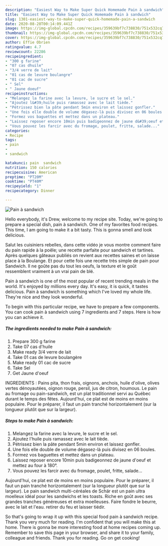 ```yaml
---
description: "Easiest Way to Make Super Quick Homemade Pain à sandwich"
title: "Easiest Way to Make Super Quick Homemade Pain à sandwich"
slug: 1301-easiest-way-to-make-super-quick-homemade-pain-a-sandwich
date: 2020-08-28T00:14:09.441Z
image: https://img-global.cpcdn.com/recipes/359639bf7c738830/751x532cq70/pain-a-sandwich-photo-principale-de-la-recette.jpg
thumbnail: https://img-global.cpcdn.com/recipes/359639bf7c738830/751x532cq70/pain-a-sandwich-photo-principale-de-la-recette.jpg
cover: https://img-global.cpcdn.com/recipes/359639bf7c738830/751x532cq70/pain-a-sandwich-photo-principale-de-la-recette.jpg
author: Effie Obrien
ratingvalue: 4.7
reviewcount: 22286
recipeingredient:
- "300 g farine"
- "07 cas dhuile"
- "3/4 verre de lait"
- "01 cas de levure boulangre"
- "01 cac de sucre"
- " Sel"
- " Jaune doeuf"
recipeinstructions:
- "Melangez la farine avec la levure, le sucre et le sel."
- "Ajoutez l&#39;huile puis ramassez avec le lait tiède."
- "Pétrissez bien la pâte pendant 5min environ et laissez gonfler."
- "Une fois elle double de volume dégasez-là puis divisez en 06 boules."
- "Formez vos baguettes et mettez dans un plateau."
- "Laissez reposer encore 10min puis badigeonnez de jaune d&#39;oeuf et mettez au four à 180°."
- "Vous pouvez les farcir avec du fromage, poulet, fritte, salade..."
categories:
- Recipe
tags:
- pain
- 
- sandwich

katakunci: pain  sandwich 
nutrition: 150 calories
recipecuisine: American
preptime: "PT20M"
cooktime: "PT40M"
recipeyield: "1"
recipecategory: Dinner

---
```



![Pain à sandwich](https://img-global.cpcdn.com/recipes/359639bf7c738830/751x532cq70/pain-a-sandwich-photo-principale-de-la-recette.jpg)

Hello everybody, it's Drew, welcome to my recipe site. Today, we're going to prepare a special dish, pain à sandwich. One of my favorites food recipes. This time, I am going to make it a bit tasty. This is gonna smell and look delicious.

Salut les cuisiniers rebelles, dans cette vidéo je vous montre comment faire du pain rapide à la poêle; une recette parfaite pour sandwich et tartines. Après quelques gâteaux publiés on revient aux recettes saines et on laisse place à la Boulange. Et pour cette fois une recette très simple de pain pour Sandwich. Il ne goûte pas du tout les oeufs, la texture et le goût ressemblent vraiment à un vrai pain de blé.

Pain à sandwich is one of the most popular of recent trending meals in the world. It's enjoyed by millions every day. It's easy, it is quick, it tastes delicious. Pain à sandwich is something which I've loved my whole life. They're nice and they look wonderful.


To begin with this particular recipe, we have to prepare a few components. You can cook pain à sandwich using 7 ingredients and 7 steps. Here is how you can achieve it.

<!--inarticleads1-->

##### The ingredients needed to make Pain à sandwich:

1. Prepare 300 g farine
1. Take 07 cas d&#39;huile
1. Make ready 3/4 verre de lait
1. Take 01 cas de levure boulangère
1. Make ready 01 cac de sucre
1. Take  Sel
1. Get  Jaune d&#39;oeuf


INGREDIENTS : Pains pita, thon frais, oignons, anchois, huile d&#39;olive, olives vertes dénoyautées, oignon rouge, persil, jus de citron, houmous. Le pain au fromage ou pain-sandwich, est un plat traditionnel servi au Québec durant le temps des fêtes. Aujourd&#39;hui, ce plat est de moins en moins populaire. Pour le préparer, il faut un pain tranché horizontalement (sur la longueur plutôt que sur la largeur). 

<!--inarticleads2-->

##### Steps to make Pain à sandwich:

1. Melangez la farine avec la levure, le sucre et le sel.
1. Ajoutez l&#39;huile puis ramassez avec le lait tiède.
1. Pétrissez bien la pâte pendant 5min environ et laissez gonfler.
1. Une fois elle double de volume dégasez-là puis divisez en 06 boules.
1. Formez vos baguettes et mettez dans un plateau.
1. Laissez reposer encore 10min puis badigeonnez de jaune d&#39;oeuf et mettez au four à 180°.
1. Vous pouvez les farcir avec du fromage, poulet, fritte, salade...


Aujourd&#39;hui, ce plat est de moins en moins populaire. Pour le préparer, il faut un pain tranché horizontalement (sur la longueur plutôt que sur la largeur). Le pain sandwich multi-céréales de Schär est un pain ultra moelleux idéal pour les sandwichs et les toasts. Riche en goût avec ses grandes tranches généreuses et extra moelleuses. Faire fondre le beurre, avec le lait et l&#39;eau. retirer du feu et laisser tiédir. 

So that's going to wrap it up with this special food pain à sandwich recipe. Thank you very much for reading. I'm confident that you will make this at home. There is gonna be more interesting food at home recipes coming up. Remember to save this page in your browser, and share it to your family, colleague and friends. Thank you for reading. Go on get cooking!

